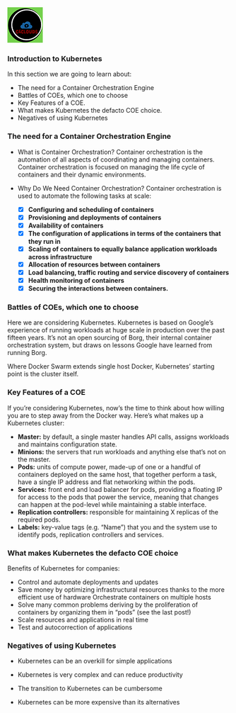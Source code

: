 <img src="../images/c4logo.png">

### Introduction to Kubernetes
In this section we are going to learn about:
* The need for a Container Orchestration Engine
* Battles of COEs, which one to choose
* Key Features of a COE.
* What makes Kubernetes the defacto COE choice.
* Negatives of using Kubernetes

### The need for a Container Orchestration Engine
- What is Container Orchestration?
  Container orchestration is the automation of all aspects of coordinating and managing containers. Container orchestration is focused on managing the life cycle of containers and their dynamic environments.

- Why Do We Need Container Orchestration?
  Container orchestration is used to automate the following tasks at scale:
  
    - [X] **Configuring and scheduling of containers**
    - [X] **Provisioning and deployments of containers**
    - [X] **Availability of containers**
    - [X] **The configuration of applications in terms of the containers that they run in**
    - [X] **Scaling of containers to equally balance application workloads across infrastructure**
    - [X] **Allocation of resources between containers**
    - [X] **Load balancing, traffic routing and service discovery of containers**
    - [X] **Health monitoring of containers**
    - [X] **Securing the interactions between containers.**

### Battles of COEs, which one to choose
Here we are considering Kubernetes. Kubernetes is based on Google’s experience of running workloads at huge scale in production over the past fifteen years. It’s not an open sourcing of Borg, their internal container orchestration system, but draws on lessons Google have learned from running Borg.

Where Docker Swarm extends single host Docker, Kubernetes’ starting point is the cluster itself.

### Key Features of a COE
If you’re considering Kubernetes, now’s the time to think about how willing you are to step away from the Docker way.
Here’s what makes up a Kubernetes cluster:

- **Master:** by default, a single master handles API calls, assigns workloads and maintains configuration state.
- **Minions:** the servers that run workloads and anything else that’s not on the master.
- **Pods:** units of compute power, made-up of one or a handful of containers deployed on the same host, that together perform a task,  have a single IP address and flat networking within the pods.
- **Services:** front end and load balancer for pods, providing a floating IP for access to the pods that power the service, meaning that changes can happen at the pod-level while maintaining a stable interface.
- **Replication controllers:** responsible for maintaining X replicas of the required pods.
- **Labels:** key-value tags (e.g. “Name”) that you and the system use to identify pods, replication controllers and services.

### What makes Kubernetes the defacto COE choice
Benefits of Kubernetes for companies:
- Control and automate deployments and updates
- Save money by optimizing infrastructural resources thanks to the more efficient use of hardware Orchestrate containers on multiple hosts
- Solve many common problems deriving by the proliferation of containers by organizing them in “pods” (see the last post!)
- Scale resources and applications in real time
- Test and autocorrection of applications

### Negatives of using Kubernetes
- Kubernetes can be an overkill for simple applications

- Kubernetes is very complex and can reduce productivity

- The transition to Kubernetes can be cumbersome

- Kubernetes can be more expensive than its alternatives

